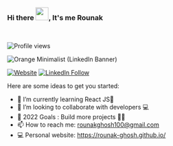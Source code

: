 ### Hi there <img src="https://raw.githubusercontent.com/iampavangandhi/iampavangandhi/master/gifs/Hi.gif" width="30px">, It's me Rounak

<!--<p align="center"><img width="80%" src="./assets/gh-readme-header.png" /></p>-->

<br />

![Profile views](https://gpvc.arturio.dev/rounak-ghosh)

![Orange Minimalist (LinkedIn Banner)](https://user-images.githubusercontent.com/62801352/164508990-c018c80c-0b33-49e7-81ff-383a7d648ef5.png)

[![Website](https://img.shields.io/website?down_color=Red&down_message=Offline&label=rounak-ghosh.github.io&style=for-the-badge&up_color=Green&up_message=Online&url=https%3A%2F%2Frounak-ghosh.github.io%2F)](https://rounak-ghosh.github.io/)
[![LinkedIn Follow](https://img.shields.io/website?down_color=Red&down_message=Active&label=rounak%20ghosh&logo=linkedin&style=for-the-badge&up_color=Blue&up_message=Active&url=https%3A%2F%2Fwww.linkedin.com%2Fin%2Frounak-ghosh-b88649191)](https://www.linkedin.com/in/rounak-ghosh-b88649191)


Here are some ideas to get you started:

- 🌱 I’m currently learning React JS🤣
- 👫 I’m looking to collaborate with developers 💻
- 🥅 2022 Goals : Build more projects 👨‍🎓
- 📫 How to reach me: rounakghosh100@gmail.com
- 💻 Personal website: https://rounak-ghosh.github.io/
